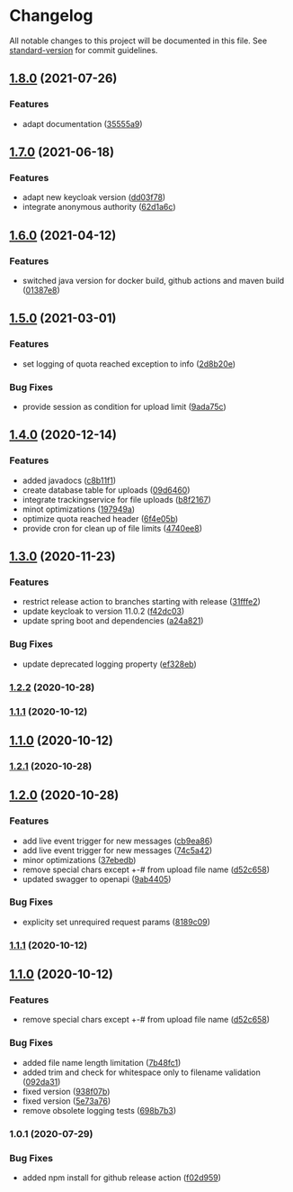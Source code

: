 # Changelog

All notable changes to this project will be documented in this file. See [standard-version](https://github.com/conventional-changelog/standard-version) for commit guidelines.

## [1.8.0](https://github.com/virtualidentityag/caritas-onlineBeratung-uploadService/compare/v1.7.0...v1.8.0) (2021-07-26)


### Features

* adapt documentation ([35555a9](https://github.com/virtualidentityag/caritas-onlineBeratung-uploadService/commit/35555a99dfd75feb23aa7b3796e47153596a5b67))

## [1.7.0](https://github.com/virtualidentityag/caritas-onlineBeratung-uploadService/compare/v1.6.0...v1.7.0) (2021-06-18)


### Features

* adapt new keycloak version ([dd03f78](https://github.com/virtualidentityag/caritas-onlineBeratung-uploadService/commit/dd03f7838a7022f3ae1eb5cfb6cf53640e282383))
* integrate anonymous authority ([62d1a6c](https://github.com/virtualidentityag/caritas-onlineBeratung-uploadService/commit/62d1a6c7614d086de20340bf243662c0bce44d4b))

## [1.6.0](https://github.com/virtualidentityag/caritas-onlineBeratung-uploadService/compare/v1.5.0...v1.6.0) (2021-04-12)


### Features

* switched java version for docker build, github actions and maven build ([01387e8](https://github.com/virtualidentityag/caritas-onlineBeratung-uploadService/commit/01387e853e663112b83850253a0ec21a90839b0f))

## [1.5.0](https://github.com/virtualidentityag/caritas-onlineBeratung-uploadService/compare/v1.4.0...v1.5.0) (2021-03-01)


### Features

* set logging of quota reached exception to info ([2d8b20e](https://github.com/virtualidentityag/caritas-onlineBeratung-uploadService/commit/2d8b20ed4f43f7921cb66b5574e3cdfcb36be7af))


### Bug Fixes

* provide session as condition for upload limit ([9ada75c](https://github.com/virtualidentityag/caritas-onlineBeratung-uploadService/commit/9ada75cc9bb77707ec2939043ca57ff38df2487d))

## [1.4.0](https://github.com/virtualidentityag/caritas-onlineBeratung-uploadService/compare/v1.3.0...v1.4.0) (2020-12-14)


### Features

* added javadocs ([c8b11f1](https://github.com/virtualidentityag/caritas-onlineBeratung-uploadService/commit/c8b11f1f465cd41db833641bcbe0f8a81afc2258))
* create database table for uploads ([09d6460](https://github.com/virtualidentityag/caritas-onlineBeratung-uploadService/commit/09d64602baa04b2b464f893973140cc51efaedbe))
* integrate trackingservice for file uploads ([b8f2167](https://github.com/virtualidentityag/caritas-onlineBeratung-uploadService/commit/b8f2167947440a6bf35c4b04e8687db2011da2d4))
* minot optimizations ([197949a](https://github.com/virtualidentityag/caritas-onlineBeratung-uploadService/commit/197949a796200bab338caaad2e379ea3020a3ccd))
* optimize quota reached header ([6f4e05b](https://github.com/virtualidentityag/caritas-onlineBeratung-uploadService/commit/6f4e05b6a5d13709c951655ad948748c06b77021))
* provide cron for clean up of file limits ([4740ee8](https://github.com/virtualidentityag/caritas-onlineBeratung-uploadService/commit/4740ee85d7f303c2f093adcd3174afbc4d5aae80))

## [1.3.0](https://github.com/virtualidentityag/caritas-onlineBeratung-uploadService/compare/v1.2.2...v1.3.0) (2020-11-23)


### Features

* restrict release action to branches starting with release ([31fffe2](https://github.com/virtualidentityag/caritas-onlineBeratung-uploadService/commit/31fffe2ed75ee5c8f3defd5944941990a18d0b0b))
* update keycloak to version 11.0.2 ([f42dc03](https://github.com/virtualidentityag/caritas-onlineBeratung-uploadService/commit/f42dc03511a5b768ee36cc97e572cb93fe416b1f))
* update spring boot and dependencies ([a24a821](https://github.com/virtualidentityag/caritas-onlineBeratung-uploadService/commit/a24a821664a4a88085a277a2ea2137d5109b8d59))


### Bug Fixes

* update deprecated logging property ([ef328eb](https://github.com/virtualidentityag/caritas-onlineBeratung-uploadService/commit/ef328eb6bc0111af847bc4bde2f74475193f7ecf))

### [1.2.2](https://github.com/virtualidentityag/caritas-onlineBeratung-uploadService/compare/v1.2.1...v1.2.2) (2020-10-28)

### [1.1.1](https://github.com/virtualidentityag/caritas-onlineBeratung-uploadService/compare/v1.1.0...v1.1.1) (2020-10-12)

## [1.1.0](https://github.com/virtualidentityag/caritas-onlineBeratung-uploadService/compare/v1.0.1...v1.1.0) (2020-10-12)

### [1.2.1](https://github.com/virtualidentityag/caritas-onlineBeratung-uploadService/compare/v1.2.0...v1.2.1) (2020-10-28)

## [1.2.0](https://github.com/virtualidentityag/caritas-onlineBeratung-uploadService/compare/v1.0.1...v1.2.0) (2020-10-28)


### Features

* add live event trigger for new messages ([cb9ea86](https://github.com/virtualidentityag/caritas-onlineBeratung-uploadService/commit/cb9ea86600de3b042aa5a61e0dc4e2fdc07b4ee5))
* add live event trigger for new messages ([74c5a42](https://github.com/virtualidentityag/caritas-onlineBeratung-uploadService/commit/74c5a429c669b3e00ed947239e4445c642af15c5))
* minor optimizations ([37ebedb](https://github.com/virtualidentityag/caritas-onlineBeratung-uploadService/commit/37ebedbd420c5d1a52276bd331caf1d0c1c3187a))
* remove special chars except +-# from upload file name ([d52c658](https://github.com/virtualidentityag/caritas-onlineBeratung-uploadService/commit/d52c65858fe5079c24046b770da10d0311f8fc3d))
* updated swagger to openapi ([9ab4405](https://github.com/virtualidentityag/caritas-onlineBeratung-uploadService/commit/9ab44055d86a68da77b7c108eb226146ff469e33))


### Bug Fixes

* explicity set unrequired request params ([8189c09](https://github.com/virtualidentityag/caritas-onlineBeratung-uploadService/commit/8189c09d754be54dbd966a555c766d6557167488))

### [1.1.1](https://github.com/virtualidentityag/caritas-onlineBeratung-uploadService/compare/v1.1.0...v1.1.1) (2020-10-12)

## [1.1.0](https://github.com/virtualidentityag/caritas-onlineBeratung-uploadService/compare/v1.0.1...v1.1.0) (2020-10-12)


### Features

* remove special chars except +-# from upload file name ([d52c658](https://github.com/virtualidentityag/caritas-onlineBeratung-uploadService/commit/d52c65858fe5079c24046b770da10d0311f8fc3d))


### Bug Fixes

* added file name length limitation ([7b48fc1](https://github.com/virtualidentityag/caritas-onlineBeratung-uploadService/commit/7b48fc1d8b3205870da45acc19a3f7781462b1c3))
* added trim and check for whitespace only to filename validation ([092da31](https://github.com/virtualidentityag/caritas-onlineBeratung-uploadService/commit/092da31b8716a3d7c149753ea531181cd3e4da12))
* fixed version ([938f07b](https://github.com/virtualidentityag/caritas-onlineBeratung-uploadService/commit/938f07b721b0c3c620168b99b0af6c43aca1167c))
* fixed version ([5e73a76](https://github.com/virtualidentityag/caritas-onlineBeratung-uploadService/commit/5e73a768a5bfb11d719727f892647798a0d97327))
* remove obsolete logging tests ([698b7b3](https://github.com/virtualidentityag/caritas-onlineBeratung-uploadService/commit/698b7b30a9ab4167c99943a75bfd115ca0ce167f))

### 1.0.1 (2020-07-29)


### Bug Fixes

* added npm install for github release action ([f02d959](https://github.com/virtualidentityag/caritas-onlineBeratung-uploadService/commit/f02d959b36616e16faa48a104d08c7e1651098cb))
